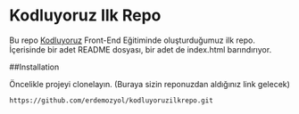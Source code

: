 # Kodluyoruz Ilk Repo

Bu repo [Kodluyoruz](https://kodluyoruz.org) Front-End Eğitiminde oluşturduğumuz ilk repo. İçerisinde bir adet README dosyası, bir adet de index.html barındırıyor.

##Installation

Öncelikle projeyi clonelayın. (Buraya sizin reponuzdan aldığınız link gelecek)

```
https://github.com/erdemozyol/kodluyoruzilkrepo.git
```